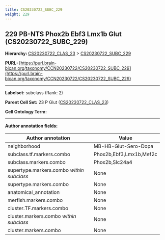 ```yaml
---
title: CS20230722_SUBC_229
weight: 229
---
```

## 229 PB-NTS Phox2b Ebf3 Lmx1b Glut (CS20230722_SUBC_229)
<b>Hierarchy: </b>
[CS20230722_CLAS_23](../CS20230722_CLAS_23) >
[CS20230722_SUBC_229](../CS20230722_SUBC_229)

**PURL:** [https://purl.brain-bican.org/taxonomy/CCN20230722/CS20230722_SUBC_229](https://purl.brain-bican.org/taxonomy/CCN20230722/CS20230722_SUBC_229)

---


**Labelset:** subclass (Rank: 2)

**Parent Cell Set:** 23 P Glut ([CS20230722_CLAS_23](../CS20230722_CLAS_23))



**Cell Ontology Term:** 

[MARKER GENES.]: #


---

[TRANSFERRED ANNOTATIONS.]: #


[AUTHOR ANNOTATION FIELDS.]: #


**Author annotation fields:**

| Author annotation | Value |
|-------------------|-------|
|neighborhood|MB-HB-Glut-Sero-Dopa|
|subclass.tf.markers.combo|Phox2b,Ebf3,Lmx1b,Mef2c|
|subclass.markers.combo|Phox2b,Slc24a4|
|supertype.markers.combo _within subclass_|None|
|supertype.markers.combo|None|
|anatomical_annotation|None|
|merfish.markers.combo|None|
|cluster.TF.markers.combo|None|
|cluster.markers.combo _within subclass_|None|
|cluster.markers.combo|None|
